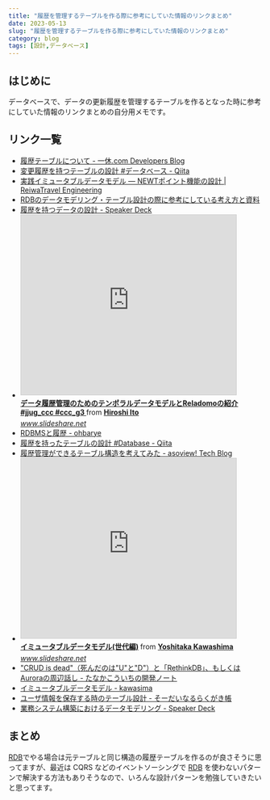 ```yaml
---
title: "履歴を管理するテーブルを作る際に参考にしていた情報のリンクまとめ"
date: 2023-05-13
slug: "履歴を管理するテーブルを作る際に参考にしていた情報のリンクまとめ"
category: blog
tags: [設計,データベース]
---
```

<h2 id="はじめに">はじめに</h2>

<p>データベースで、データの更新履歴を管理するテーブルを作るとなった時に参考にしていた情報のリンクまとめの自分用メモです。</p>

<h2 id="リンク一覧">リンク一覧</h2>

<ul>
<li><a href="https://user-first.ikyu.co.jp/entry/history-table">&#x5C65;&#x6B74;&#x30C6;&#x30FC;&#x30D6;&#x30EB;&#x306B;&#x3064;&#x3044;&#x3066; - &#x4E00;&#x4F11;.com Developers Blog</a></li>
<li><a href="https://qiita.com/ak-ymst/items/2e8e92f212c807bb09a1">&#x5909;&#x66F4;&#x5C65;&#x6B74;&#x3092;&#x6301;&#x3064;&#x30C6;&#x30FC;&#x30D6;&#x30EB;&#x306E;&#x8A2D;&#x8A08; #&#x30C7;&#x30FC;&#x30BF;&#x30D9;&#x30FC;&#x30B9; - Qiita</a></li>
<li><a href="https://engineering.reiwatravel.co.jp/blog/newt-point-immutable-data-model">&#x5B9F;&#x8DF5;&#x30A4;&#x30DF;&#x30E5;&#x30FC;&#x30BF;&#x30D6;&#x30EB;&#x30C7;&#x30FC;&#x30BF;&#x30E2;&#x30C7;&#x30EB; &mdash; NEWT&#x30DD;&#x30A4;&#x30F3;&#x30C8;&#x6A5F;&#x80FD;&#x306E;&#x8A2D;&#x8A08; | ReiwaTravel Engineering</a></li>
<li><a href="https://zenn.dev/rebi/articles/28c7f1fee5730a">RDB&#x306E;&#x30C7;&#x30FC;&#x30BF;&#x30E2;&#x30C7;&#x30EA;&#x30F3;&#x30B0;&#x30FB;&#x30C6;&#x30FC;&#x30D6;&#x30EB;&#x8A2D;&#x8A08;&#x306E;&#x969B;&#x306B;&#x53C2;&#x8003;&#x306B;&#x3057;&#x3066;&#x3044;&#x308B;&#x8003;&#x3048;&#x65B9;&#x3068;&#x8CC7;&#x6599;</a></li>
<li><a href="https://speakerdeck.com/kawasima/lu-li-wochi-tudetafalseshe-ji">&#x5C65;&#x6B74;&#x3092;&#x6301;&#x3064;&#x30C7;&#x30FC;&#x30BF;&#x306E;&#x8A2D;&#x8A08; - Speaker Deck</a></li>
<li><iframe src="https://www.slideshare.net/slideshow/embed_code/key/2NQtVWVjk3B9Te" width="427" height="356" frameborder="0" marginwidth="0" marginheight="0" scrolling="no" style="border:1px solid #CCC; border-width:1px; margin-bottom:5px; max-width: 100%;" allowfullscreen> </iframe> <div style="margin-bottom:5px"> <strong> <a href="https://www.slideshare.net/itohiro73/jjug-ccc-2017-spring-bitemporal-data-modeling-and-reladomo" title="データ履歴管理のためのテンポラルデータモデルとReladomoの紹介 #jjug_ccc #ccc_g3 " target="_blank">データ履歴管理のためのテンポラルデータモデルとReladomoの紹介 #jjug_ccc #ccc_g3 </a> </strong> from <strong><a href="https://www.slideshare.net/itohiro73" target="_blank">Hiroshi Ito</a></strong> </div> <cite class="hatena-citation"><a href="https://www.slideshare.net/itohiro73/jjug-ccc-2017-spring-bitemporal-data-modeling-and-reladomo">www.slideshare.net</a></cite></li>
<li><a href="https://scrapbox.io/ohbarye/RDBMS%E3%81%A8%E5%B1%A5%E6%AD%B4">RDBMS&#x3068;&#x5C65;&#x6B74; - ohbarye</a></li>
<li><a href="https://qiita.com/takanemu/items/d9c52811d70d37b232a9">&#x5C65;&#x6B74;&#x3092;&#x6301;&#x3063;&#x305F;&#x30C6;&#x30FC;&#x30D6;&#x30EB;&#x306E;&#x8A2D;&#x8A08; #Database - Qiita</a></li>
<li><a href="https://tech.asoview.co.jp/entry/2019/12/16/100404">&#x5C65;&#x6B74;&#x7BA1;&#x7406;&#x304C;&#x3067;&#x304D;&#x308B;&#x30C6;&#x30FC;&#x30D6;&#x30EB;&#x69CB;&#x9020;&#x3092;&#x8003;&#x3048;&#x3066;&#x307F;&#x305F; - asoview! Tech Blog</a></li>
<li><iframe src="https://www.slideshare.net/slideshow/embed_code/key/wUFig8EBkhNZVN" width="427" height="356" frameborder="0" marginwidth="0" marginheight="0" scrolling="no" style="border:1px solid #CCC; border-width:1px; margin-bottom:5px; max-width: 100%;" allowfullscreen> </iframe> <div style="margin-bottom:5px"> <strong> <a href="https://www.slideshare.net/kawasima/ss-44958468" title="イミュータブルデータモデル(世代編)" target="_blank">イミュータブルデータモデル(世代編)</a> </strong> from <strong><a href="https://www.slideshare.net/kawasima" target="_blank">Yoshitaka Kawashima</a></strong> </div> <cite class="hatena-citation"><a href="https://www.slideshare.net/kawasima/ss-44958468">www.slideshare.net</a></cite></li>
<li><a href="https://tanakakoichi9230.hatenablog.com/entry/6715376804">&quot;CRUD is dead&quot;&#xFF08;&#x6B7B;&#x3093;&#x3060;&#x306E;&#x306F;&quot;U&quot;&#x3068;&quot;D&quot;&#xFF09;&#x3068;&#x300C;RethinkDB&#x300D;&#x3001;&#x3082;&#x3057;&#x304F;&#x306F;Aurora&#x306E;&#x5468;&#x8FBA;&#x8A71;&#x3057; - &#x305F;&#x306A;&#x304B;&#x3053;&#x3046;&#x3044;&#x3061;&#x306E;&#x958B;&#x767A;&#x30CE;&#x30FC;&#x30C8;</a></li>
<li><a href="https://scrapbox.io/kawasima/%E3%82%A4%E3%83%9F%E3%83%A5%E3%83%BC%E3%82%BF%E3%83%96%E3%83%AB%E3%83%87%E3%83%BC%E3%82%BF%E3%83%A2%E3%83%87%E3%83%AB">&#x30A4;&#x30DF;&#x30E5;&#x30FC;&#x30BF;&#x30D6;&#x30EB;&#x30C7;&#x30FC;&#x30BF;&#x30E2;&#x30C7;&#x30EB; - kawasima</a></li>
<li><a href="https://soudai.hatenablog.com/entry/2018/05/01/204442">&#x30E6;&#x30FC;&#x30B6;&#x60C5;&#x5831;&#x3092;&#x4FDD;&#x5B58;&#x3059;&#x308B;&#x6642;&#x306E;&#x30C6;&#x30FC;&#x30D6;&#x30EB;&#x8A2D;&#x8A08; - &#x305D;&#x30FC;&#x3060;&#x3044;&#x306A;&#x308B;&#x3089;&#x304F;&#x304C;&#x304D;&#x5E33;</a></li>
<li><a href="https://speakerdeck.com/rtechkouhou/ye-wu-sisutemugou-zhu-niokerudetamoderingu?slide=17">&#x696D;&#x52D9;&#x30B7;&#x30B9;&#x30C6;&#x30E0;&#x69CB;&#x7BC9;&#x306B;&#x304A;&#x3051;&#x308B;&#x30C7;&#x30FC;&#x30BF;&#x30E2;&#x30C7;&#x30EA;&#x30F3;&#x30B0; - Speaker Deck</a></li>
</ul>


<h2 id="まとめ">まとめ</h2>

<p><a class="keyword" href="https://d.hatena.ne.jp/keyword/RDB">RDB</a>でやる場合は元テーブルと同じ構造の履歴テーブルを作るのが良さそうに思ってますが、最近は CQRS などのイベントソーシングで <a class="keyword" href="https://d.hatena.ne.jp/keyword/RDB">RDB</a> を使わないパターンで解決する方法もありそうなので、いろんな設計パターンを勉強していきたいと思ってます。</p>

